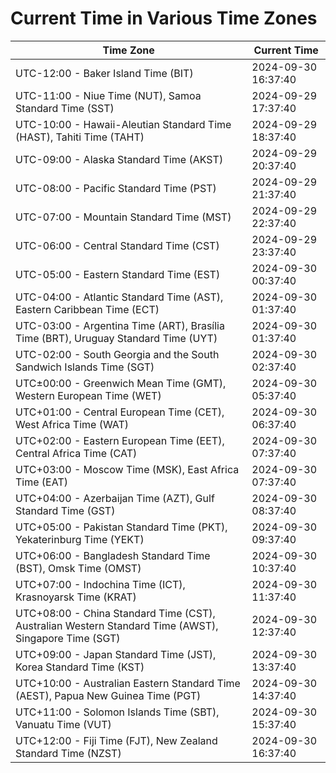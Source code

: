 # Current Time in Various Time Zones

| Time Zone | Current Time |
|-----------|--------------|
| UTC-12:00 - Baker Island Time (BIT) | 2024-09-30 16:37:40 |
| UTC-11:00 - Niue Time (NUT), Samoa Standard Time (SST) | 2024-09-29 17:37:40 |
| UTC-10:00 - Hawaii-Aleutian Standard Time (HAST), Tahiti Time (TAHT) | 2024-09-29 18:37:40 |
| UTC-09:00 - Alaska Standard Time (AKST) | 2024-09-29 20:37:40 |
| UTC-08:00 - Pacific Standard Time (PST) | 2024-09-29 21:37:40 |
| UTC-07:00 - Mountain Standard Time (MST) | 2024-09-29 22:37:40 |
| UTC-06:00 - Central Standard Time (CST) | 2024-09-29 23:37:40 |
| UTC-05:00 - Eastern Standard Time (EST) | 2024-09-30 00:37:40 |
| UTC-04:00 - Atlantic Standard Time (AST), Eastern Caribbean Time (ECT) | 2024-09-30 01:37:40 |
| UTC-03:00 - Argentina Time (ART), Brasília Time (BRT), Uruguay Standard Time (UYT) | 2024-09-30 01:37:40 |
| UTC-02:00 - South Georgia and the South Sandwich Islands Time (SGT) | 2024-09-30 02:37:40 |
| UTC±00:00 - Greenwich Mean Time (GMT), Western European Time (WET) | 2024-09-30 05:37:40 |
| UTC+01:00 - Central European Time (CET), West Africa Time (WAT) | 2024-09-30 06:37:40 |
| UTC+02:00 - Eastern European Time (EET), Central Africa Time (CAT) | 2024-09-30 07:37:40 |
| UTC+03:00 - Moscow Time (MSK), East Africa Time (EAT) | 2024-09-30 07:37:40 |
| UTC+04:00 - Azerbaijan Time (AZT), Gulf Standard Time (GST) | 2024-09-30 08:37:40 |
| UTC+05:00 - Pakistan Standard Time (PKT), Yekaterinburg Time (YEKT) | 2024-09-30 09:37:40 |
| UTC+06:00 - Bangladesh Standard Time (BST), Omsk Time (OMST) | 2024-09-30 10:37:40 |
| UTC+07:00 - Indochina Time (ICT), Krasnoyarsk Time (KRAT) | 2024-09-30 11:37:40 |
| UTC+08:00 - China Standard Time (CST), Australian Western Standard Time (AWST), Singapore Time (SGT) | 2024-09-30 12:37:40 |
| UTC+09:00 - Japan Standard Time (JST), Korea Standard Time (KST) | 2024-09-30 13:37:40 |
| UTC+10:00 - Australian Eastern Standard Time (AEST), Papua New Guinea Time (PGT) | 2024-09-30 14:37:40 |
| UTC+11:00 - Solomon Islands Time (SBT), Vanuatu Time (VUT) | 2024-09-30 15:37:40 |
| UTC+12:00 - Fiji Time (FJT), New Zealand Standard Time (NZST) | 2024-09-30 16:37:40 |
